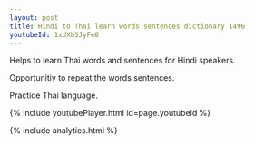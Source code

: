 ```yaml
---
layout: post
title: Hindi to Thai learn words sentences dictionary 1496 
youtubeId: 1xUXbSJyFe8
---
```

 
 
Helps to learn Thai words and sentences for Hindi speakers.

Opportunitiy to repeat the words sentences. 

Practice Thai language. 
 
{% include youtubePlayer.html id=page.youtubeId %}
 
 
{% include analytics.html %}